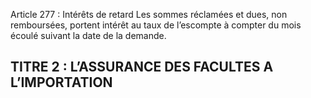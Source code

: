 Article 277 : Intérêts de retard
Les sommes réclamées et dues, non remboursées, portent intérêt au taux de l’escompte à compter du mois écoulé suivant la date de la demande.
## TITRE 2 : L’ASSURANCE DES FACULTES A L’IMPORTATION